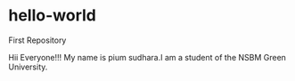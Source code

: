 # hello-world
First Repository

Hii Everyone!!!
   My name is pium sudhara.I am a student of the NSBM Green University.
    
